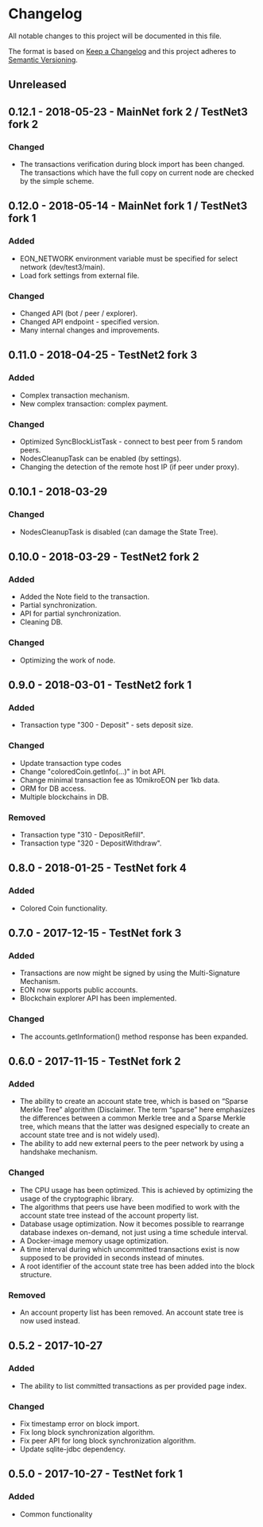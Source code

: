 # Changelog
All notable changes to this project will be documented in this file.

The format is based on [Keep a Changelog](http://keepachangelog.com/en/1.0.0/)
and this project adheres to [Semantic Versioning](http://semver.org/spec/v2.0.0.html).

## Unreleased

## 0.12.1 - 2018-05-23 - MainNet fork 2 / TestNet3 fork 2
### Changed
- The transactions verification during block import has been changed. The transactions which have the full copy on current node are checked by the simple scheme.

## 0.12.0 - 2018-05-14 - MainNet fork 1 / TestNet3 fork 1
### Added
- EON_NETWORK environment variable must be specified for select network (dev/test3/main).
- Load fork settings from external file.

### Changed
- Changed API (bot / peer / explorer).
- Changed API endpoint - specified version.
- Many internal changes and improvements.

## 0.11.0 - 2018-04-25 - TestNet2 fork 3
### Added
- Complex transaction mechanism.
- New complex transaction: complex payment.

### Changed
- Optimized SyncBlockListTask - connect to best peer from 5 random peers.
- NodesCleanupTask can be enabled (by settings).
- Changing the detection of the remote host IP (if peer under proxy).

## 0.10.1 - 2018-03-29
### Changed
- NodesCleanupTask is disabled (can damage the State Tree).

## 0.10.0 - 2018-03-29 - TestNet2 fork 2
### Added
- Added the Note field to the transaction.
- Partial synchronization.
- API for partial synchronization.
- Cleaning DB.

### Changed
- Optimizing the work of node.

## 0.9.0 - 2018-03-01 - TestNet2 fork 1
### Added
- Transaction type "300 - Deposit" - sets deposit size.

### Changed
- Update transaction type codes
- Change "coloredCoin.getInfo(...)" in bot API.
- Change minimal transaction fee as 10mikroEON per 1kb data.
- ORM for DB access.
- Multiple blockchains in DB.

### Removed
- Transaction type "310 - DepositRefill".
- Transaction type "320 - DepositWithdraw".

## 0.8.0 - 2018-01-25 - TestNet fork 4
### Added
- Colored Coin functionality.

## 0.7.0 - 2017-12-15 - TestNet fork 3
### Added
- Transactions are now might be signed by using the Multi-Signature Mechanism.
- EON now supports public accounts.
- Blockchain explorer API has been implemented.

### Changed
- The accounts.getInformation() method response has been expanded.

## 0.6.0 - 2017-11-15 - TestNet fork 2
### Added
- The ability to create an account state tree, which is based on “Sparse Merkle Tree” algorithm (Disclaimer. The term “sparse” here emphasizes the differences between a common Merkle tree and a Sparse Merkle tree, which means that the latter was designed especially to create an account state tree and is not widely used).
- The ability to add new external peers to the peer network by using a handshake mechanism.

### Changed
- The CPU usage has been optimized. This is achieved by optimizing the usage of the cryptographic library.
- The algorithms that peers use have been modified to work with the account state tree instead of the account property list.
- Database usage optimization. Now it becomes possible to rearrange database indexes on-demand, not just using a time schedule interval.
- A Docker-image memory usage optimization.
- A time interval during which uncommitted transactions exist is now supposed to be provided in seconds instead of minutes.
- A root identifier of the account state tree has been added into the block structure.

### Removed
- An account property list has been removed. An account state tree is now used instead.

## 0.5.2 - 2017-10-27
### Added
- The ability to list committed transactions as per provided page index.

### Changed
- Fix timestamp error on block import.
- Fix long block synchronization algorithm.
- Fix peer API for long block synchronization algorithm.
- Update sqlite-jdbc dependency.

## 0.5.0 - 2017-10-27 - TestNet fork 1
### Added
- Common functionality